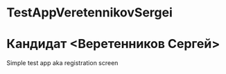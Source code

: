 # TestAppVeretennikovSergei

# Кандидат <Веретенников Сергей>

Simple test app aka registration screen
